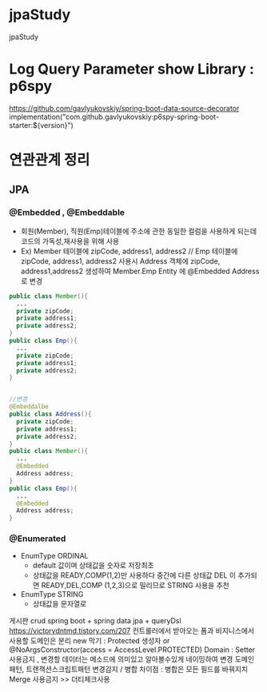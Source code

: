 # jpaStudy
jpaStudy

# Log Query Parameter show Library : p6spy
https://github.com/gavlyukovskiy/spring-boot-data-source-decorator   
implementation("com.github.gavlyukovskiy:p6spy-spring-boot-starter:${version}")

# 연관관계 정리



## JPA
### @Embedded , @Embeddable
*   회원(Member), 직원(Emp)테이블에 주소에 관한 동일한 컬럼을 사용하게 되는데 코드의 가독성,재사용을 위해 사용
*   Ex) Member 테이블에 zipCode, address1, address2 // Emp 테이블에 zipCode, address1, address2 사용시 Address 객체에 zipCode, address1,address2 생성하여 
Member.Emp Entity 에 @Embedded Address 로 변경

```java
public class Member(){
  ...
  private zipCode;
  private address1;
  private address2;
}
public class Emp(){
  ...
  private zipCode;
  private address1;
  private address2;
}


//변경
@Embeddalbe
public class Address(){
  private zipCode;
  private address1;
  private address2;
}
public class Member(){
  ...
  @Embedded
  Address address;
}
public class Emp(){
  ...
  @Embedded
  Address address;
}

```



### @Enumerated
*   EnumType ORDINAL
    * default 값이며 상태값을 숫자로 저장최초
    * 상태값을 READY,COMP(1,2)만 사용하다 중간에 다른 상태값 DEL 이 추가되면 READY,DEL,COMP (1,2,3)으로 밀리므로 STRING 사용을 추천
  * EnumType STRING
    * 상태값을 문자열로

게시판 crud
spring boot + spring data jpa + queryDsl
https://victorydntmd.tistory.com/207
컨트롤러에서 받아오는 폼과 비지니스에서 사용할 도메인은 분리
new 막기 : Protected 생성자 or @NoArgsConstructor(access = AccessLevel.PROTECTED)
Domain : Setter 사용금지 , 변경할 데이터는 메소드에 의미있고 알아볼수있게 네이밍하여 변경
도메인 패턴, 트랜잭션스크립트패턴
변경감지 / 병합 차이점 : 병합은 모든 필드를 바꿔지치
Merge 사용금지 >> 더티체크사용